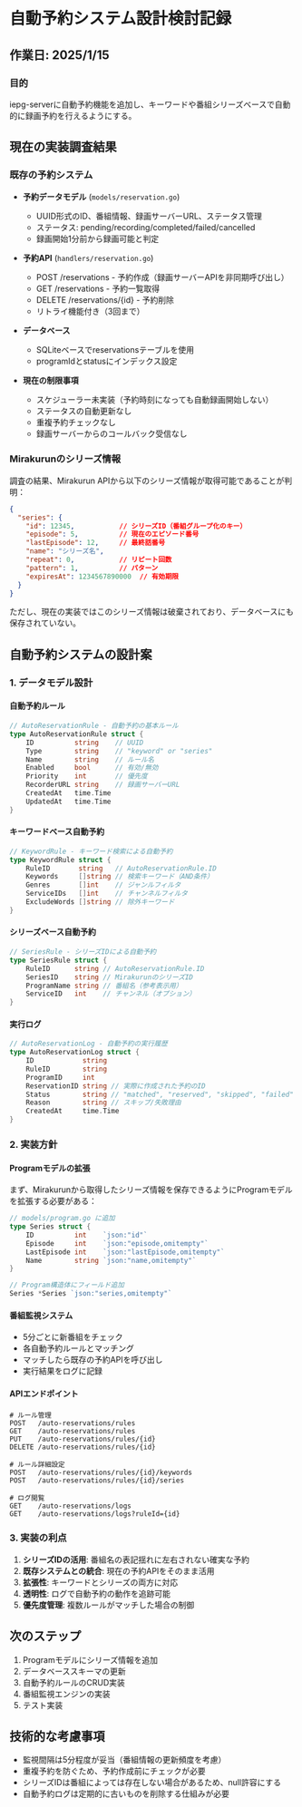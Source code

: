 # 自動予約システム設計検討記録

## 作業日: 2025/1/15

### 目的
iepg-serverに自動予約機能を追加し、キーワードや番組シリーズベースで自動的に録画予約を行えるようにする。

## 現在の実装調査結果

### 既存の予約システム
- **予約データモデル** (`models/reservation.go`)
  - UUID形式のID、番組情報、録画サーバーURL、ステータス管理
  - ステータス: pending/recording/completed/failed/cancelled
  - 録画開始1分前から録画可能と判定

- **予約API** (`handlers/reservation.go`)
  - POST /reservations - 予約作成（録画サーバーAPIを非同期呼び出し）
  - GET /reservations - 予約一覧取得
  - DELETE /reservations/{id} - 予約削除
  - リトライ機能付き（3回まで）

- **データベース**
  - SQLiteベースでreservationsテーブルを使用
  - programIdとstatusにインデックス設定

- **現在の制限事項**
  - スケジューラー未実装（予約時刻になっても自動録画開始しない）
  - ステータスの自動更新なし
  - 重複予約チェックなし
  - 録画サーバーからのコールバック受信なし

### Mirakurunのシリーズ情報
調査の結果、Mirakurun APIから以下のシリーズ情報が取得可能であることが判明：
```json
{
  "series": {
    "id": 12345,           // シリーズID（番組グループ化のキー）
    "episode": 5,          // 現在のエピソード番号
    "lastEpisode": 12,     // 最終話番号
    "name": "シリーズ名",
    "repeat": 0,           // リピート回数
    "pattern": 1,          // パターン
    "expiresAt": 1234567890000  // 有効期限
  }
}
```

ただし、現在の実装ではこのシリーズ情報は破棄されており、データベースにも保存されていない。

## 自動予約システムの設計案

### 1. データモデル設計

#### 自動予約ルール
```go
// AutoReservationRule - 自動予約の基本ルール
type AutoReservationRule struct {
    ID          string    // UUID
    Type        string    // "keyword" or "series"
    Name        string    // ルール名
    Enabled     bool      // 有効/無効
    Priority    int       // 優先度
    RecorderURL string    // 録画サーバーURL
    CreatedAt   time.Time
    UpdatedAt   time.Time
}
```

#### キーワードベース自動予約
```go
// KeywordRule - キーワード検索による自動予約
type KeywordRule struct {
    RuleID       string   // AutoReservationRule.ID
    Keywords     []string // 検索キーワード（AND条件）
    Genres       []int    // ジャンルフィルタ
    ServiceIDs   []int    // チャンネルフィルタ
    ExcludeWords []string // 除外キーワード
}
```

#### シリーズベース自動予約
```go
// SeriesRule - シリーズIDによる自動予約
type SeriesRule struct {
    RuleID      string // AutoReservationRule.ID
    SeriesID    string // MirakurunのシリーズID
    ProgramName string // 番組名（参考表示用）
    ServiceID   int    // チャンネル（オプション）
}
```

#### 実行ログ
```go
// AutoReservationLog - 自動予約の実行履歴
type AutoReservationLog struct {
    ID            string
    RuleID        string
    ProgramID     int
    ReservationID string // 実際に作成された予約のID
    Status        string // "matched", "reserved", "skipped", "failed"
    Reason        string // スキップ/失敗理由
    CreatedAt     time.Time
}
```

### 2. 実装方針

#### Programモデルの拡張
まず、Mirakurunから取得したシリーズ情報を保存できるようにProgramモデルを拡張する必要がある：

```go
// models/program.go に追加
type Series struct {
    ID          int    `json:"id"`
    Episode     int    `json:"episode,omitempty"`
    LastEpisode int    `json:"lastEpisode,omitempty"`
    Name        string `json:"name,omitempty"`
}

// Program構造体にフィールド追加
Series *Series `json:"series,omitempty"`
```

#### 番組監視システム
- 5分ごとに新番組をチェック
- 各自動予約ルールとマッチング
- マッチしたら既存の予約APIを呼び出し
- 実行結果をログに記録

#### APIエンドポイント
```
# ルール管理
POST   /auto-reservations/rules
GET    /auto-reservations/rules
PUT    /auto-reservations/rules/{id}
DELETE /auto-reservations/rules/{id}

# ルール詳細設定
POST   /auto-reservations/rules/{id}/keywords
POST   /auto-reservations/rules/{id}/series

# ログ閲覧
GET    /auto-reservations/logs
GET    /auto-reservations/logs?ruleId={id}
```

### 3. 実装の利点

1. **シリーズIDの活用**: 番組名の表記揺れに左右されない確実な予約
2. **既存システムとの統合**: 現在の予約APIをそのまま活用
3. **拡張性**: キーワードとシリーズの両方に対応
4. **透明性**: ログで自動予約の動作を追跡可能
5. **優先度管理**: 複数ルールがマッチした場合の制御

## 次のステップ

1. Programモデルにシリーズ情報を追加
2. データベーススキーマの更新
3. 自動予約ルールのCRUD実装
4. 番組監視エンジンの実装
5. テスト実装

## 技術的な考慮事項

- 監視間隔は5分程度が妥当（番組情報の更新頻度を考慮）
- 重複予約を防ぐため、予約作成前にチェックが必要
- シリーズIDは番組によっては存在しない場合があるため、null許容にする
- 自動予約ログは定期的に古いものを削除する仕組みが必要